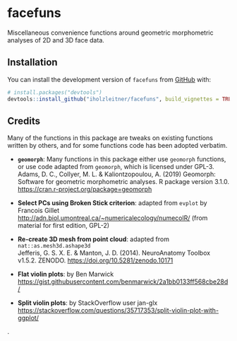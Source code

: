 
<!-- README.md is generated from README.Rmd. Please edit that file -->

# facefuns

<!-- badges: start -->

<!-- badges: end -->

Miscellaneous convenience functions around geometric morphometric
analyses of 2D and 3D face data.

## Installation

You can install the development version of `facefuns` from
[GitHub](https://github.com) with:

``` r
# install.packages("devtools")
devtools::install_github("iholzleitner/facefuns", build_vignettes = TRUE)
```

## Credits

Many of the functions in this package are tweaks on existing functions
written by others, and for some functions code has been adopted
verbatim.

  - **`geomorph`**: Many functions in this package either use `geomorph`
    functions, or use code adapted from `geomorph`, which is licensed
    under GPL-3.  
    Adams, D. C., Collyer, M. L. & Kaliontzopoulou, A. (2019) Geomorph:
    Software for geometric morphometric analyses. R package version
    3.1.0. <https://cran.r-project.org/package=geomorph>

  - **Select PCs using Broken Stick criterion**: adapted from `evplot`
    by Francois Gillet
    <http://adn.biol.umontreal.ca/~numericalecology/numecolR/> (from
    material for first edition, GPL-2)

  - **Re-create 3D mesh from point cloud**: adapted from
    `nat::as.mesh3d.ashape3d`  
    Jefferis, G. S. X. E. & Manton, J. D. (2014). NeuroAnatomy Toolbox
    v1.5.2. ZENODO. <https://doi.org/10.5281/zenodo.10171>

  - **Flat violin plots**: by Ben Marwick  
    <https://gist.githubusercontent.com/benmarwick/2a1bb0133ff568cbe28d/>

  - **Split violin plots**: by StackOverflow user jan-glx  
    <https://stackoverflow.com/questions/35717353/split-violin-plot-with-ggplot/>

.
